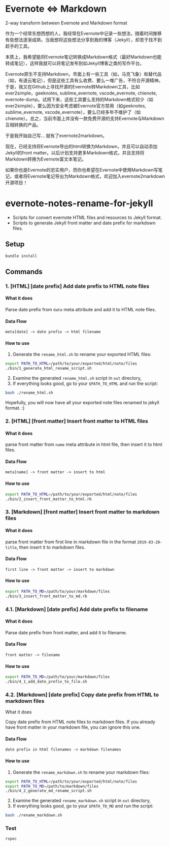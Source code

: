 # Evernote <=> Markdown

2-way transform between Evernote and Markdown format

作为一个经常东想西想的人，我经常在Evernote中记录一些想法，随着时间推移有些想法逐渐成熟，当我想将这些想法分享到我的博客（Jekyll），却苦于找不到趁手的工具。

本质上，我希望能将Evernote笔记转换成Markdown格式（最好Markdown也能转成笔记），这样我就可以将笔记发布到如Jekyll博客之类的写作平台。

Evernote原生不支持Markdown，市面上有一些工具（如，马克飞象）和替代品（如，有道云笔记），但是这些工具有么收费、要么一堆广告，不符合开源精神。于是，我又在Github上寻找开源的Evernote转Markdown工具，比如ever2simple，geeknotes, sublime_evernote, vscode_evernote, chienote, evernote-dump。试用下来，这些工具要么支持的Markdown格式较少（如ever2simple），要么因为安全考虑被Evernote官方禁用（如geeknotes, sublime_evernote, vscode_evernote），要么已经多年不维护了（如chienote）。总之，当前市面上并没有一款免费开源的支持Evernote与Markdown互相转换的产品。

于是我开始自己写... 就有了evernote2markdown。

现在，已经支持将Evernote导出的html转换为Markdown，并且可以自动添加Jekyll的front matter。以后计划支持更多Markdown格式，并且支持将Markdown转换为Evernote富文本笔记。

如果你也是Evernote的忠实用户，而你也希望在Evernote中使用Markdown写笔记，或者将Evernote笔记导出为Markdown格式，欢迎加入evernote2markdown开源项目！

# evernote-notes-rename-for-jekyll
- Scripts for convert evernote HTML files and resources to Jekyll format.
- Scripts to generate Jekyll front matter and date prefix for markdown files.

## Setup

```bash
bundle install
```

## Commands

### 1. [HTML] [date prefix] Add date prefix to HTML note files

#### What it does

Parse date prefix from `date` meta attribute and add it to HTML note files.

#### Data Flow

`meta[date] -> date prefix -> html filename`

#### How to use

1. Generate the `rename_html.sh` to rename your exported HTML files:

```bash
export PATH_TO_HTML=/path/to/your/exported/html/note/files
./bin/1_generate_html_rename_script.sh
```

2. Examine the generated `rename_html.sh` script in `out` directory,
3. If everything looks good, go to your `$PATH_TO_HTML` and run the script:

```bash
bash ./rename_html.sh
```

Hopefully, you will now have all your exported note files renamed to jekyll format. :)

### 2. [HTML] [front matter] Insert front matter to HTML files

#### What it does

parse front matter from `name` meta attribute in html file, then insert it to html files.

#### Data Flow

`meta[name] -> front matter -> insert to html`

#### How to use

```bash
export PATH_TO_HTML=/path/to/your/exported/html/note/files
./bin/2_insert_front_matter_to_html.rb
```

### 3. [Markdown] [front matter] Insert front matter to markdown files

#### What it does

parse front matter from first line in markdown file in the format `2019-03-20-title`, then insert it to markdown files.

#### Data Flow

 `first line -> front matter -> insert to markdown`

#### How to use

```bash
export PATH_TO_MD=/path/to/your/markdown/files
./bin/3_insert_front_matter_to_md.rb
```

### 4.1. [Markdown] [date prefix] Add date prefix to filename

#### What it does

Parse date prefix from front matter, and add it to filename.

#### Data Flow

`front matter -> filename`

#### How to use

```bash
export PATH_TO_MD=/path/to/your/markdown/files
./bin/4_1_add_date_prefix_to_file.sh
```

### 4.2. [Markdown] [date prefix] Copy date prefix from HTML to markdown files

What it does

Copy date prefix from HTML note files to markdown files. If you already have front matter in your markdown file, you can ignore this one.

#### Data Flow

`date prefix in html filenames -> markdown filenames`

#### How to use

1. Generate the `rename_markdown.sh` to rename your markdown files:

```bash
export PATH_TO_HTML=/path/to/your/exported/html/note/files
export PATH_TO_MD=/path/to/markdown/files
./bin/4_2_generate_md_rename_script.sh
```

2. Examine the generated `rename_markdown.sh` script in `out` directory,
3. If everything looks good, go to your `$PATH_TO_MD` and run the script:

```bash
bash ./rename_markdown.sh
```

### Test

```bash
rspec
```

